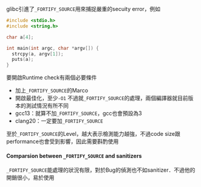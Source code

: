glibc引進了`_FORTIFY_SOURCE`用來捕捉嚴重的secuity error，例如
``` c
#include <stdio.h>
#include <string.h>

char a[4];

int main(int argc, char *argv[]) {
  strcpy(a, argv[1]);
  puts(a);
}
```
要開啟Runtime check有兩個必要條件
- 加上`_FORTIFY_SOURCE`的Marco
- 開啟最佳化，至少`-O1`
不過就`_FORTIFY_SOURCE`的處理，兩個編譯器就目前版本的測試情況有所不同
- gcc13：就算不加`_FORTIFY_SOURCE`，gcc也會預設為3
- clang20：一定要加`_FORTIFY_SOURCE`

至於`_FORTIFY_SOURCE`的Level，越大表示檢測能力越強，不過code size跟performance也會受到影響，因此需要斟酌使用
#### Comparsion between `_FORTIFY_SOURCE` and sanitizers
`_FORTIFY_SOURCE`能處理的狀況有限，對於Bug的偵測也不如sanitizer．不過他的開銷很小，易於使用
